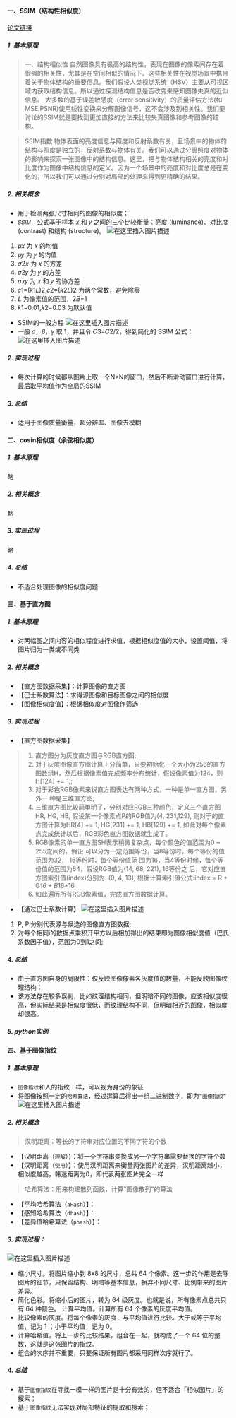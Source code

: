 #### 一、SSIM（结构性相似度）
[论文链接](https://ece.uwaterloo.ca/~z70wang/publications/ssim.pdf)
##### 1. 基本原理
>一、结构相似性
>自然图像具有极高的结构性，表现在图像的像素间存在着很强的相关性，尤其是在空间相似的情况下。这些相关性在视觉场景中携带着关于物体结构的重要信息。我们假设人类视觉系统（HSV）主要从可视区域内获取结构信息。所以通过探测结构信息是否改变来感知图像失真的近似信息。
    大多数的基于误差敏感度（error sensitivity）的质量评估方法(如MSE,PSNR)使用线性变换来分解图像信号，这不会涉及到相关性。我们要讨论的SSIM就是要找到更加直接的方法来比较失真图像和参考图像的结构。

> SSIM指数
> 物体表面的亮度信息与照度和反射系数有关，且场景中的物体的结构与照度是独立的，反射系数与物体有关。我们可以通过分离照度对物体的影响来探索一张图像中的结构信息。这里，把与物体结构相关的亮度和对比度作为图像中结构信息的定义。因为一个场景中的亮度和对比度总是在变化的，所以我们可以通过分别对局部的处理来得到更精确的结果。
##### 2. 相关概念
* 用于检测两张尺寸相同的图像的相似度；
* `𝑆𝑆𝐼𝑀  `公式基于样本 𝑥 和 𝑦 之间的三个比较衡量：亮度 (luminance)、对比度 (contrast) 和结构 (structure)。
![在这里插入图片描述](https://img-blog.csdnimg.cn/20200928145411230.png?x-oss-process=image/watermark,type_ZmFuZ3poZW5naGVpdGk,shadow_10,text_aHR0cHM6Ly9ibG9nLmNzZG4ubmV0L1BldGVyVmVn,size_16,color_FFFFFF,t_70#pic_center)

1. 𝜇𝑥 为 𝑥 的均值
2. 𝜇𝑦 为 𝑦 的均值
3. 𝜎2𝑥 为 𝑥 的方差
4. 𝜎2𝑦 为 𝑦 的方差
5. 𝜎𝑥𝑦 为 𝑥 和 𝑦 的协方差
6. 𝑐1=(𝑘1𝐿)2,𝑐2=(𝑘2𝐿)2 为两个常数，避免除零
7. 𝐿 为像素值的范围，2𝐵−1
8. 𝑘1=0.01,𝑘2=0.03 为默认值
* SSIM的一般方程
![在这里插入图片描述](https://img-blog.csdnimg.cn/20200928145530197.png#pic_center)
* 一般 𝛼，𝛽，𝛾 取 1，并且令 𝐶3=𝐶2/2，得到简化的 SSIM 公式：
![在这里插入图片描述](https://img-blog.csdnimg.cn/20200928145606417.png#pic_center)


##### 2. 实现过程
* 每次计算的时候都从图片上取一个N*N的窗口，然后不断滑动窗口进行计算，最后取平均值作为全局的SSIM
##### 3. 总结
* 适用于图像质量衡量，超分辨率、图像去模糊

#### 二、cosin相似度（余弦相似度）
##### 1. 基本原理
略
##### 2. 相关概念
略
##### 3. 实现过程
略
##### 4. 总结
* 不适合处理图像的相似度问题
#### 三、基于直方图
##### 1. 基本原理
* 对两幅图之间内容的相似程度进行求值，根据相似度值的大小，设置阈值，将图片归为一类或不同类
##### 2. 相关概念
* 【直方图数据采集】：计算图像的直方图
* 【巴士系数算法】：求得源图像和目标图像之间的相似度
* 【图像相似度值】：根据相似度对图像作筛选
##### 3. 实现过程
* 【直方图数据采集】
>1.  直方图分为灰度直方图与RGB直方图;
> 2. 对于灰度图像直方图计算十分简单，只要初始化一个大小为256的直方图数组H，然后根据像素值完成频率分布统计，假设像素值为124，则H[124] += 1,;
> 3. 对于彩色RGB像素来说直方图表达有两种方式，一种是单一直方图，另外一
种是三维直方图;
>4. 三维直方图比较简单明了，分别对应RGB三种颜色，定义三个直方图HR,
HG, HB, 假设某一个像素点P的RGB值为(4, 231,129), 则对于的直方图计算为HR[4] += 1,
HG[231] += 1, HB[129] += 1, 如此对每个像素点完成统计以后，RGB彩色直方图数据就生成了。
>5. RGB像素的单一直方图SH表示稍微复杂点，每个颜色的值范围为0 ~ 255之间的，假设
可以分为一定范围等份，当8等份时，每个等份的值范围为32， 16等份时，每个等份值范
围为16，当4等份时候，每个等份值的范围为64，假设RGB值为(14, 68, 221), 16等份之
后，它对应直方图索引值(index)分别为: (0, 4, 13), 根据计算索引值公式:index = R + G*16 + B*16*16
>6. 如此遍历所有RGB像素值，完成直方图数据计算。
* 【通过巴士系数计算】
![在这里插入图片描述](https://img-blog.csdnimg.cn/20200928143540865.png#pic_center)
1. P, P’分别代表源与候选的图像直方图数据;
2. 对每个相同i的数据点乘积开平方以后相加得出的结果即为图像相似度值（巴氏系数因子值），范围为0到1之间;
##### 4. 总结
* 由于直方图自身的局限性：仅反映图像像素各灰度值的数量，不能反映图像纹理结构：
* 该方法存在较多误判，比如纹理结构相同，但明暗不同的图像，应该相似度很高，但实际结果是相似度很低，而纹理结构不同，但明暗相近的图像，相似度却很高。
##### 5. python实例
#### 四、基于图像指纹
##### 1. 基本原理
* `图像指纹`和人的指纹一样，可以视为身份的象征
* 将图像按照一定的`哈希算法`，经过运算后得出一组二进制数字，即为`”图像指纹“`
![在这里插入图片描述](https://img-blog.csdnimg.cn/20200928101959358.png?x-oss-process=image/watermark,type_ZmFuZ3poZW5naGVpdGk,shadow_10,text_aHR0cHM6Ly9ibG9nLmNzZG4ubmV0L1BldGVyVmVn,size_16,color_FFFFFF,t_70#pic_center)

##### 2. 相关概念
> 汉明距离：等长的字符串对应位置的不同字符的个数
* 【汉明距离（`理解`）】：将一个字符串变换成另一个字符串需要替换的字符个数
* 【汉明距离（`使用`）】：使用汉明距离来衡量两张图片的差异，汉明距离越小，相似度越高，韩迷距离为0，即代表两张图片完全一样
> 哈希算法：用来构建散列函数，计算"图像散列"的算法
* 【平均哈希算法（`aHash`）】：
* 【感知哈希算法（`dhash`）】：
* 【差异值哈希算法（`phash`）】：
##### 3. 实现过程：
![在这里插入图片描述](https://img-blog.csdnimg.cn/20200928102637515.png?x-oss-process=image/watermark,type_ZmFuZ3poZW5naGVpdGk,shadow_10,text_aHR0cHM6Ly9ibG9nLmNzZG4ubmV0L1BldGVyVmVn,size_16,color_FFFFFF,t_70#pic_center)

* 缩小尺寸。将图片缩小到 8x8 的尺寸，总共 64 个像素。这一步的作用是去除图片的细节，只保留结构、明暗等基本信息，摒弃不同尺寸、比例带来的图片差异。 
* 简化色彩。将缩小后的图片，转为 64 级灰度。也就是说，所有像素点总共只有 64 种颜色。 计算平均值。计算所有 64 个像素的灰度平均值。 
* 比较像素的灰度。将每个像素的灰度，与平均值进行比较。大于或等于平均值，记为 1 ；小于平均值，记为 0。 
* 计算哈希值。将上一步的比较结果，组合在一起，就构成了一个 64 位的整数，这就是这张图片的指纹。
* 组合的次序并不重要，只要保证所有图片都采用同样次序就行了。 

##### 4. 总结
* 基于`图像指纹`在寻找一模一样的图片是十分有效的，但不适合「相似图片」的搜索；
* 基于`图像指纹`无法实现对局部特征的提取和搜索；

